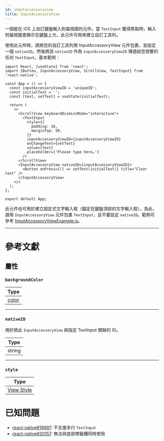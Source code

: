 ```yaml
---
id: inputaccessoryview
title: InputAccessoryView
---
```


一個能在 iOS 上自訂鍵盤輸入附屬視圖的元件。當 `TextInput` 獲得焦點時，輸入附屬視圖會顯示在鍵盤上方。此元件可用來建立自訂工具列。

使用此元件時，請將您的自訂工具列用 InputAccessoryView 元件包裹，並設定一個 `nativeID`。然後將該 `nativeID` 作為 `inputAccessoryViewID` 傳遞給您想要的任何 `TextInput`。基本範例：

```SnackPlayer name=InputAccessoryView&supportedPlatforms=ios
import React, {useState} from 'react';
import {Button, InputAccessoryView, ScrollView, TextInput} from 'react-native';

const App = () => {
  const inputAccessoryViewID = 'uniqueID';
  const initialText = '';
  const [text, setText] = useState(initialText);

  return (
    <>
      <ScrollView keyboardDismissMode="interactive">
        <TextInput
          style={{
            padding: 16,
            marginTop: 50,
          }}
          inputAccessoryViewID={inputAccessoryViewID}
          onChangeText={setText}
          value={text}
          placeholder={'Please type here…'}
        />
      </ScrollView>
      <InputAccessoryView nativeID={inputAccessoryViewID}>
        <Button onPress={() => setText(initialText)} title="Clear text" />
      </InputAccessoryView>
    </>
  );
};

export default App;
```

此元件也可用於建立固定式文字輸入框（錨定在鍵盤頂部的文字輸入框）。為此，請用 `InputAccessoryView` 元件包裹 `TextInput`，且不要設定 `nativeID`。範例可參考 [InputAccessoryViewExample.js](https://github.com/facebook/react-native/blob/main/packages/rn-tester/js/examples/InputAccessoryView/InputAccessoryViewExample.js)。

---

# 參考文獻

## 屬性

### `backgroundColor`

| Type               |
| ------------------ |
| [color](colors.md) |

---

### `nativeID`

用於將此 `InputAccessoryView` 與指定 TextInput 關聯的 ID。

| Type   |
| ------ |
| string |

---

### `style`

| Type                              |
| --------------------------------- |
| [View Style](view-style-props.md) |

# 已知問題

- [react-native#18997](https://github.com/facebook/react-native/issues/18997): 不支援多行 `TextInput`
- [react-native#20157](https://github.com/facebook/react-native/issues/20157): 無法與底部標籤欄同時使用